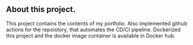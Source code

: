 ## About this project. 
This project contains the contents of my portfolio. 
Also implemented github actions for the repoistory, that automates the CD/CI pipeline. 
Dockerized this project and the docker image container is available in Docker hub. 
